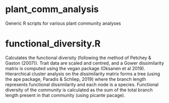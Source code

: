 # plant_comm_analysis
Generic R scripts for various plant community analyses

# functional_diversity.R
Calculates the functional diversity (following the method of Petchey & Gaston (2007)). Trait data are scaled and centred, and a Gower dissimilarity matrix is computed using the vegan package (Oksanen et al 2019). Hierarchical cluster analysis on the dissimilarity matrix forms a tree (using the ape package, Paradis & Schliep, 2019) where the branch length represents functional dissimilarity and each node is a species. Functional diversity of the community is calculated as the sum of the total branch length present in that community (using picante pacage).
